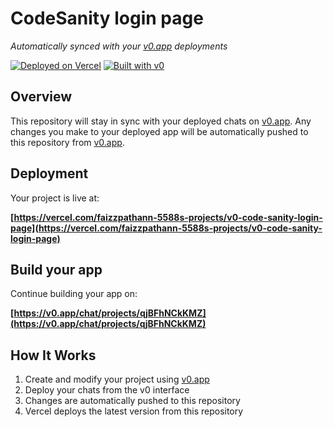 # CodeSanity login page

*Automatically synced with your [v0.app](https://v0.app) deployments*

[![Deployed on Vercel](https://img.shields.io/badge/Deployed%20on-Vercel-black?style=for-the-badge&logo=vercel)](https://vercel.com/faizzpathann-5588s-projects/v0-code-sanity-login-page)
[![Built with v0](https://img.shields.io/badge/Built%20with-v0.app-black?style=for-the-badge)](https://v0.app/chat/projects/qjBFhNCkKMZ)

## Overview

This repository will stay in sync with your deployed chats on [v0.app](https://v0.app).
Any changes you make to your deployed app will be automatically pushed to this repository from [v0.app](https://v0.app).

## Deployment

Your project is live at:

**[https://vercel.com/faizzpathann-5588s-projects/v0-code-sanity-login-page](https://vercel.com/faizzpathann-5588s-projects/v0-code-sanity-login-page)**

## Build your app

Continue building your app on:

**[https://v0.app/chat/projects/qjBFhNCkKMZ](https://v0.app/chat/projects/qjBFhNCkKMZ)**

## How It Works

1. Create and modify your project using [v0.app](https://v0.app)
2. Deploy your chats from the v0 interface
3. Changes are automatically pushed to this repository
4. Vercel deploys the latest version from this repository